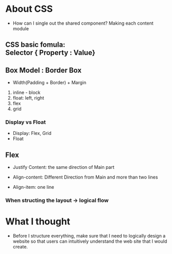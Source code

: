 # About CSS #
  
  - How can I single out the shared component? Making each content module

  ## CSS basic fomula: <br> Selector { Property : Value} ##

## Box Model : Border Box ##

  - Width(Padding + Border) + Margin


1. inline - block
2. float: left, right
3. flex
4. grid 

### Display vs Float ###

- Display: Flex, Grid
- Float

## Flex ##

- Justify Content: the same direction of Main part

- Align-content: Different Direction from Main and more than two lines

- Align-item: one line


### When structing the layout -> logical flow ###


# What I thought #

- Before I structure everything, make sure that I need to logically design a website so that users can intuitively understand the web site that I would create.



